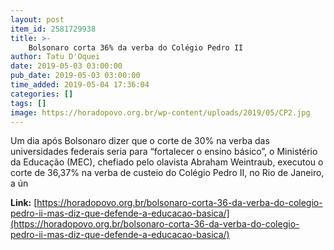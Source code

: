 ```yaml
---
layout: post
item_id: 2581729938
title: >-
    Bolsonaro corta 36% da verba do Colégio Pedro II
author: Tatu D'Oquei
date: 2019-05-03 03:00:00
pub_date: 2019-05-03 03:00:00
time_added: 2019-05-04 17:36:04
categories: []
tags: []
image: https://horadopovo.org.br/wp-content/uploads/2019/05/CP2.jpg
---
```


Um dia após Bolsonaro dizer que o corte de 30% na verba das universidades federais seria para “fortalecer o ensino básico”, o Ministério da Educação (MEC), chefiado pelo olavista Abraham Weintraub, executou o corte de 36,37% na verba de custeio do Colégio Pedro II, no Rio de Janeiro, a ún

**Link:** [https://horadopovo.org.br/bolsonaro-corta-36-da-verba-do-colegio-pedro-ii-mas-diz-que-defende-a-educacao-basica/](https://horadopovo.org.br/bolsonaro-corta-36-da-verba-do-colegio-pedro-ii-mas-diz-que-defende-a-educacao-basica/)

